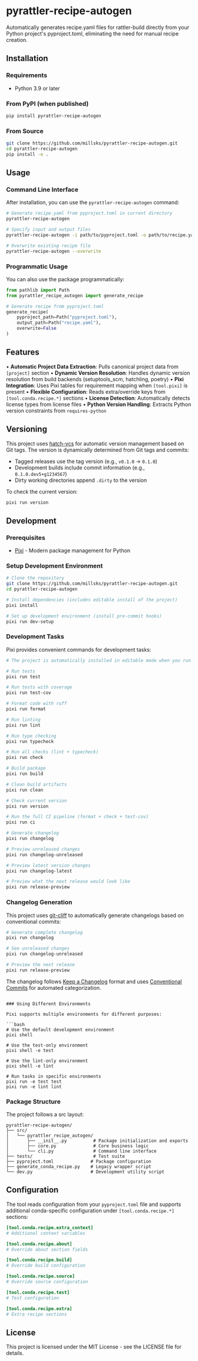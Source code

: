 # pyrattler-recipe-autogen

Automatically generates recipe.yaml files for rattler-build directly from your Python project's pyproject.toml, eliminating the need for manual recipe creation.

## Installation

### Requirements
- Python 3.9 or later

### From PyPI (when published)
```bash
pip install pyrattler-recipe-autogen
```

### From Source
```bash
git clone https://github.com/millsks/pyrattler-recipe-autogen.git
cd pyrattler-recipe-autogen
pip install -e .
```

## Usage

### Command Line Interface

After installation, you can use the `pyrattler-recipe-autogen` command:

```bash
# Generate recipe.yaml from pyproject.toml in current directory
pyrattler-recipe-autogen

# Specify input and output files
pyrattler-recipe-autogen -i path/to/pyproject.toml -o path/to/recipe.yaml

# Overwrite existing recipe file
pyrattler-recipe-autogen --overwrite
```

### Programmatic Usage

You can also use the package programmatically:

```python
from pathlib import Path
from pyrattler_recipe_autogen import generate_recipe

# Generate recipe from pyproject.toml
generate_recipe(
    pyproject_path=Path("pyproject.toml"),
    output_path=Path("recipe.yaml"),
    overwrite=False
)
```

## Features

• **Automatic Project Data Extraction**: Pulls canonical project data from `[project]` section
• **Dynamic Version Resolution**: Handles dynamic version resolution from build backends (setuptools_scm, hatchling, poetry)
• **Pixi Integration**: Uses Pixi tables for requirement mapping when `[tool.pixi]` is present
• **Flexible Configuration**: Reads extra/override keys from `[tool.conda.recipe.*]` sections
• **License Detection**: Automatically detects license types from license files
• **Python Version Handling**: Extracts Python version constraints from `requires-python`

## Versioning

This project uses [hatch-vcs](https://github.com/ofek/hatch-vcs) for automatic version management based on Git tags. The version is dynamically determined from Git tags and commits:

- Tagged releases use the tag version (e.g., `v0.1.0` → `0.1.0`)
- Development builds include commit information (e.g., `0.1.0.dev5+g1234567`)
- Dirty working directories append `.dirty` to the version

To check the current version:
```bash
pixi run version
```

## Development

### Prerequisites
- [Pixi](https://prefix.dev/docs/pixi/overview) - Modern package management for Python

### Setup Development Environment

```bash
# Clone the repository
git clone https://github.com/millsks/pyrattler-recipe-autogen.git
cd pyrattler-recipe-autogen

# Install dependencies (includes editable install of the project)
pixi install

# Set up development environment (install pre-commit hooks)
pixi run dev-setup
```

### Development Tasks

Pixi provides convenient commands for development tasks:

```bash
# The project is automatically installed in editable mode when you run pixi install

# Run tests
pixi run test

# Run tests with coverage
pixi run test-cov

# Format code with ruff
pixi run format

# Run linting
pixi run lint

# Run type checking
pixi run typecheck

# Run all checks (lint + typecheck)
pixi run check

# Build package
pixi run build

# Clean build artifacts
pixi run clean

# Check current version
pixi run version

# Run the full CI pipeline (format + check + test-cov)
pixi run ci

# Generate changelog
pixi run changelog

# Preview unreleased changes
pixi run changelog-unreleased

# Preview latest version changes
pixi run changelog-latest

# Preview what the next release would look like
pixi run release-preview
```

### Changelog Generation

This project uses [git-cliff](https://git-cliff.org/) to automatically generate changelogs based on conventional commits:

```bash
# Generate complete changelog
pixi run changelog

# See unreleased changes
pixi run changelog-unreleased

# Preview the next release
pixi run release-preview
```

The changelog follows [Keep a Changelog](https://keepachangelog.com/) format and uses [Conventional Commits](https://www.conventionalcommits.org/) for automated categorization.
```

### Using Different Environments

Pixi supports multiple environments for different purposes:

```bash
# Use the default development environment
pixi shell

# Use the test-only environment
pixi shell -e test

# Use the lint-only environment  
pixi shell -e lint

# Run tasks in specific environments
pixi run -e test test
pixi run -e lint lint
```

### Package Structure

The project follows a src layout:

```
pyrattler-recipe-autogen/
├── src/
│   └── pyrattler_recipe_autogen/
│       ├── __init__.py          # Package initialization and exports
│       ├── core.py              # Core business logic
│       └── cli.py               # Command line interface
├── tests/                       # Test suite
├── pyproject.toml              # Package configuration
├── generate_conda_recipe.py    # Legacy wrapper script
└── dev.py                      # Development utility script
```

## Configuration

The tool reads configuration from your `pyproject.toml` file and supports additional conda-specific configuration under `[tool.conda.recipe.*]` sections:

```toml
[tool.conda.recipe.extra_context]
# Additional context variables

[tool.conda.recipe.about]
# Override about section fields

[tool.conda.recipe.build]
# Override build configuration

[tool.conda.recipe.source]
# Override source configuration

[tool.conda.recipe.test]
# Test configuration

[tool.conda.recipe.extra]
# Extra recipe sections
```

## License

This project is licensed under the MIT License - see the LICENSE file for details.
